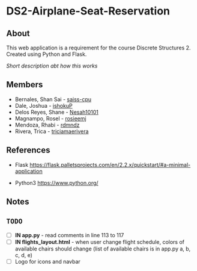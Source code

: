 # DS2-Airplane-Seat-Reservation

## About
This web application is a requirement for the course Discrete Structures 2.
Created using Python and Flask.

*Short description abt how this works*

## Members
- Bernales, Shan Sai - [saiss-cpu](https://github.com/saiss-cpu)
- Dale, Joshua - [ishokuP](https://github.com/pututu)
- Delos Reyes, Shane - [Nesah10101](https://github.com/nesah)
- Magnampo, Rosel - [rosieemj](https://github.com/rosieemj)
- Mendoza, Rhabi - [rdmndz](https://github.com/rdmndz)
- Rivera, Trica -  [triciamaerivera](https://github.com/triciamaerivera)

## References
- Flask
  https://flask.palletsprojects.com/en/2.2.x/quickstart/#a-minimal-application

- Python3
  https://www.python.org/

## Notes

## `TODO`
- [ ] **IN app.py** - read comments in line 113 to 117
- [ ] **IN flights_layout.html** - when user change flight schedule, 
colors of available chairs should change (list of available chairs is in app.py a, b, c, d, e)
- [ ] Logo for icons and navbar
